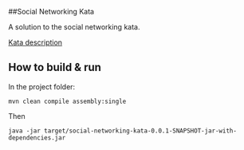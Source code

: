 ##Social Networking Kata

A solution to the social networking kata.

[Kata description](https://github.com/xpeppers/social_networking_kata)

## How to build & run
In the project folder:

```
mvn clean compile assembly:single
```

Then

```
java -jar target/social-networking-kata-0.0.1-SNAPSHOT-jar-with-dependencies.jar
```